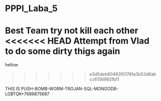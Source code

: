 # PPPI_Laba_5
Best Team try not kill each other
<<<<<<< HEAD
Attempt from Vlad to do some dirty thigs again
=======

hellow 
>>>>>>> e3d5deb60483f0176fa3b52d6abcc6156992fb11

THIS IS PUSH-BOMB-WORM-TROJAN-SQL-MONGODB-LGBTQK+7689875687

